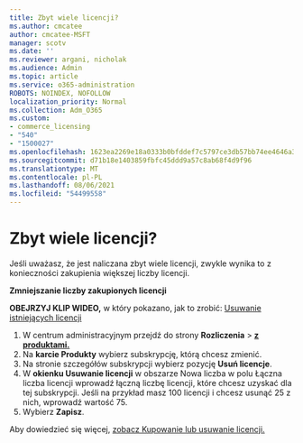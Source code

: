 ```yaml
---
title: Zbyt wiele licencji?
ms.author: cmcatee
author: cmcatee-MSFT
manager: scotv
ms.date: ''
ms.reviewer: argani, nicholak
ms.audience: Admin
ms.topic: article
ms.service: o365-administration
ROBOTS: NOINDEX, NOFOLLOW
localization_priority: Normal
ms.collection: Adm_O365
ms.custom:
- commerce_licensing
- "540"
- "1500027"
ms.openlocfilehash: 1623ea2269e18a0333b0bfddef7c5797ce3db57bb74ee4646a3aa94b8e821fa1
ms.sourcegitcommit: d71b18e1403859fbfc45ddd9a57c8ab68f4d9f96
ms.translationtype: MT
ms.contentlocale: pl-PL
ms.lasthandoff: 08/06/2021
ms.locfileid: "54499558"
---
```

# <a name="too-many-licenses"></a>Zbyt wiele licencji?

Jeśli uważasz, że jest naliczana zbyt wiele licencji, zwykle wynika to z konieczności zakupienia większej liczby licencji.
  
**Zmniejszanie liczby zakupionych licencji**

**OBEJRZYJ KLIP WIDEO,** w który pokazano, jak to zrobić: [Usuwanie istniejących licencji](https://go.microsoft.com/fwlink/p/?linkid=2154938)
  
1. W centrum administracyjnym przejdź do strony **Rozliczenia** \> **[z produktami.](https://go.microsoft.com/fwlink/p/?linkid=842054)**
2. Na **karcie Produkty** wybierz subskrypcję, którą chcesz zmienić.
3. Na stronie szczegółów subskrypcji wybierz pozycję **Usuń licencje**.
4. W **okienku Usuwanie licencji** w obszarze  Nowa liczba w polu Łączna liczba licencji wprowadź łączną liczbę licencji, które chcesz uzyskać dla tej subskrypcji.  Jeśli na przykład masz 100 licencji i chcesz usunąć 25 z nich, wprowadź wartość 75.
5. Wybierz **Zapisz**.

Aby dowiedzieć się więcej, [zobacz Kupowanie lub usuwanie licencji.](/microsoft-365/commerce/licenses/buy-licenses)